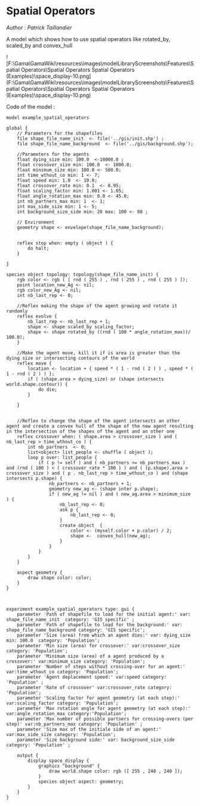 [//]: # (keyword|operator_scaled_by)
[//]: # (keyword|operator_rotated_by)
[//]: # (keyword|operator_intersects)
[//]: # (keyword|operator_inter)
[//]: # (keyword|operator_convex_hull)
[//]: # (keyword|type_topology)
[//]: # (keyword|concept_topology)
[//]: # (keyword|concept_shapefile)
[//]: # (keyword|concept_spatial_computation)
[//]: # (keyword|concept_spatial_transformation)
# Spatial Operators


_Author : Patrick Taillandier_

A model which shows how to use spatial operators like rotated_by, scaled_by and convex_hull


![F:\Gama\GamaWiki\resources\images\modelLibraryScreenshots\Features\Spatial Operators\Spatial Operators Spatial Operators (Examples)\space_display-10.png](F:\Gama\GamaWiki\resources\images\modelLibraryScreenshots\Features\Spatial Operators\Spatial Operators Spatial Operators (Examples)\space_display-10.png)

Code of the model : 

```
model example_spatial_operators

global {
	// Parameters for the shapefiles
	file shape_file_name_init  <- file('../gis/init.shp') ;
	file shape_file_name_background  <- file('../gis/background.shp');
	
	//Parameters for the agents		
	float dying_size min: 100.0  <-10000.0 ; 
	float crossover_size min: 100.0  <- 1000.0;
	float minimum_size min: 100.0 <- 500.0; 
	int time_wthout_co min: 1 <- 7;
	float speed min: 1.0  <- 10.0; 
	float crossover_rate min: 0.1  <- 0.95; 
	float scaling_factor min: 1.001 <- 1.05;
	float angle_rotation_max min: 0.0 <- 45.0;
	int nb_partners_max min: 1  <- 1;
	int max_side_size min: 1 <- 5;  
	int background_size_side min: 20 max: 100 <- 80 ;
	
	// Environment
	geometry shape <- envelope(shape_file_name_background);
	

	reflex stop when: empty ( object ) {
		do halt;
  	} 

}

species object topology: topology(shape_file_name_init) {
	rgb color <- rgb ( [ rnd ( 255 ) , rnd ( 255 ) , rnd ( 255 ) ]);
	point location_new_Ag <- nil;
	rgb color_new_Ag <- nil;
	int nb_last_rep <- 0;
		
	//Reflex making the shape of the agent growing and rotate it randomly
	reflex evolve {
		nb_last_rep <- nb_last_rep + 1;
		shape <- shape scaled_by scaling_factor;
		shape <- shape rotated_by ((rnd ( 100 * angle_rotation_max))/ 100.0);		
	}
	
	//Make the agent move, kill it if is area is greater than the dying size or intersecting contours of the world
	reflex move {
		location <- location + { speed * ( 1 - rnd ( 2 ) ) , speed * ( 1 - rnd ( 2 ) ) };
		if ( (shape.area > dying_size) or (shape intersects world.shape.contour)) {
			do die; 
		}
			
	}
	
	
	//Reflex to change the shape of the agent intersects an other agent and create a convex hull of the shape of the new agent resulting in the intersection of the shapes of the agent and an other one
	reflex crossover when: ( shape.area > crossover_size ) and ( nb_last_rep > time_wthout_co ) { 
		int nb_partners  <- 0;
		list<object> list_people <- shuffle ( object );
		loop p over: list_people {
			if ( p != self ) and ( nb_partners <= nb_partners_max ) and (rnd ( 100 ) < ( crossover_rate * 100 ) ) and ( (p.shape).area > crossover_size ) and ( p . nb_last_rep > time_wthout_co ) and (shape intersects p.shape) {
				nb_partners <- nb_partners + 1;
				geometry new_ag <- (shape inter p.shape);
				if ( new_ag != nil ) and ( new_ag.area > minimum_size ) {
					nb_last_rep <- 0;
					ask p {
						nb_last_rep <- 0;
					}
					create object  {
						color <- (myself.color + p.color) / 2;
						shape <-  convex_hull(new_ag);
					}
				}
			}
		}	
	}
	
	aspect geometry {
		draw shape color: color;
	}
}



experiment example_spatial_operators type: gui {
	parameter 'Path of shapefile to load for the initial agent:' var: shape_file_name_init  category: 'GIS specific' ;
	parameter 'Path of shapefile to load for the background:' var: shape_file_name_background category: 'GIS specific';
	parameter 'Size (area) from which an agent dies:' var: dying_size min: 100.0  category: 'Population'; 
	parameter 'Min size (area) for crossover:' var:crossover_size category: 'Population';
	parameter 'Minimum size (area) of a agent produced by a crossover:' var:minimum_size category: 'Population';
	parameter 'Number of steps without crossing-over for an agent:' var:time_wthout_co category: 'Population';
	parameter 'Agent deplacement speed:' var:speed category: 'Population' ; 
	parameter 'Rate of crossover' var:crossover_rate category: 'Population'; 
	parameter 'Scaling factor for agent geometry (at each step):' var:scaling_factor category: 'Population';
	parameter 'Max rotation angle for agent geometry (at each step):' var:angle_rotation_max category:'Population';
	parameter 'Max number of possible partners for crossing-overs (per step)' var:nb_partners_max category: 'Population' ;
	parameter 'Size max of the initiale side of an agent:' var:max_side_size category: 'Population'; 
	parameter 'Size background side:' var: background_size_side category: 'Population' ;

	output {
		display space_display {
			graphics "background" {
				draw world.shape color: rgb ([ 255 , 240 , 240 ]);
			}
			species object aspect: geometry;
		}
	}
}
```
